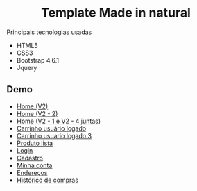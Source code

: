 # <div align="center">Template Made in natural</div>

Principais tecnologias usadas

- HTML5
- CSS3
- Bootstrap 4.6.1
- Jquery

## Demo
- [Home (V2)](https://made-in-natural.web.app/index.html)
- [Home (V2 - 2)](https://made-in-natural.web.app/index_2.html)
- [Home (V2 - 1 e V2 - 4 juntas)](https://made-in-natural.web.app/index_3.html)
- [Carrinho usuário logado](https://made-in-natural.web.app/carrinho_usuario_logado.html)
- [Carrinho usuario logado 3](https://made-in-natural.web.app/carrinho_usuario_logado_2.html)
- [Produto lista](https://made-in-natural.web.app/produtos_lista.html)
- [Login](https://made-in-natural.web.app/login.html)
- [Cadastro](https://made-in-natural.web.app/cadastro.html)
- [Minha conta](https://made-in-natural.web.app/minha_conta.html)
- [Endereços](https://made-in-natural.web.app/enderecos.html)
- [Histórico de compras](https://made-in-natural.web.app/historico_compras.html)


